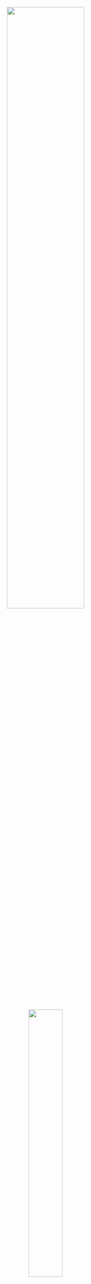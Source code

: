 <div align="center">

<img src="https://github.com/SP-XD/SP-XD/blob/main/images/hellocoders_rounded.gif?raw=true" width="60%"/> <br>
<img src="https://github.com/SP-XD/SP-XD/blob/main/images/dev-working_rounded.gif?raw=true" width="40%"/> <br>

# Hi, I'm Ahmed AbdEl Hakeem 👋  
### Mobile Application Developer | Flutter Developer ❤️

[![Facebook](https://img.shields.io/badge/Facebook-1877F2?style=for-the-badge&logo=facebook&logoColor=white)](https://www.facebook.com/ahmed.hakeem1599)
[![Instagram](https://img.shields.io/badge/@ahmed.aaddel-E4405F?style=for-the-badge&logo=instagram&logoColor=white)](https://instagram.com/ahmed.hakeem1599)
[![LinkedIn](https://img.shields.io/badge/Ahmed%20Adel-0077B5?style=for-the-badge&logo=linkedin&logoColor=white)](https://www.linkedin.com/in/ahmedhakeem1599)
[![WhatsApp](https://img.shields.io/badge/WhatsApp-25D366?style=for-the-badge&logo=whatsapp&logoColor=white)](https://wa.me/201096204326)

---

<img src="https://media.giphy.com/media/3o7abKhOpu0NwenH3O/giphy.gif" width="100%" height="3px" />

---
</div>


## 👨‍💻 About Me
- 🚀 Passionate **Flutter Developer** creating modern, user-friendly mobile apps.  
- 🎯 Currently improving skills in **Firebase** & **GetX** & **BLOC**.  
- 🌱 Always open to learning new tools and frameworks.  
- 📌 Interested in **Open Source** and contributing to the developer community.
---

## 🧰 Tech Toolbox
<p align="center">
  <img src="https://skillicons.dev/icons?i=flutter,dart,java,python,vscode,github,figma,git,bash" />
</p>

---

## 📌 Featured Projects
- 📱 **[Project 1 - ToDo List](#)** – **Firebase** & **GetX**
- 💡 **[Project 2 - App Name](#)** – Another great app you built.  
- 🎨 **[UI/UX Showcase](#)** – A collection of your design work in Flutter.

---
<div align="center">

## 🤝 Let's Connect
Feel free to reach out if you want to collaborate on projects or just say hi!  
💌 **Email:** ahmed.hakeem1599@gmail.com
</div>

